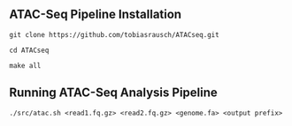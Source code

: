 ATAC-Seq Pipeline Installation
------------------------------

`git clone https://github.com/tobiasrausch/ATACseq.git`

`cd ATACseq`

`make all`


Running ATAC-Seq Analysis Pipeline
----------------------------------

`./src/atac.sh <read1.fq.gz> <read2.fq.gz> <genome.fa> <output prefix>`

